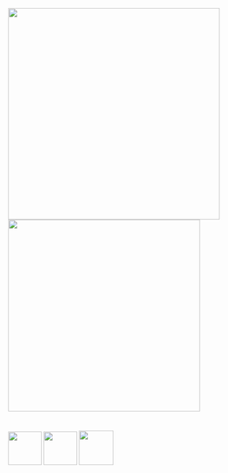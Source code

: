 

<div name="stats">

<img width="430px" src="https://github-readme-stats.vercel.app/api?username=MurilloPy&show_icons=true&theme=blueberry">
<img width="390px" src="https://github-readme-stats.vercel.app/api/top-langs/?username=MurilloPy&layout=compact&theme=blueberry">

</div>

<div class="Language">
<!-- Linguagens -->
  
#

  <a name="Python" href="https://www.github.com/MurilloPy"><img src="https://i.ibb.co/qsmMP7H/icons8-python-480.png" width="68px" border="0"></a>
  <a name="Git" href="https://www.github.com/MurilloPy"><img src="https://i.ibb.co/ZX6BBH7/icons8-git-480.png" width="68px" border="0"></a>
  <a name="Visual_Studio_Code" href="https://www.github.com/MurilloPy"><img src="https://i.ibb.co/cNdZCYB/icons8-visual-studio-code-2019-480.png" width="70px" border="0"></a>

</div>
